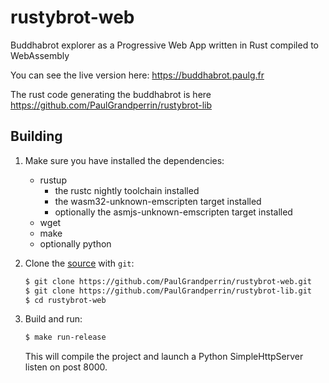# rustybrot-web
Buddhabrot explorer as a Progressive Web App written in Rust compiled to WebAssembly 

You can see the live version here: https://buddhabrot.paulg.fr

The rust code generating the buddhabrot is here https://github.com/PaulGrandperrin/rustybrot-lib

## Building
[building-from-source]: #building-from-source

1. Make sure you have installed the dependencies:

   * rustup
     * the rustc nightly toolchain installed
     * the wasm32-unknown-emscripten target installed
     * optionally the asmjs-unknown-emscripten target installed
   * wget
   * make
   * optionally python
   
   

2. Clone the [source] with `git`:

   ```sh
   $ git clone https://github.com/PaulGrandperrin/rustybrot-web.git
   $ git clone https://github.com/PaulGrandperrin/rustybrot-lib.git
   $ cd rustybrot-web
   ```

[source]: https://github.com/PaulGrandperrin/rustybrot-web

3. Build and run:

    ```sh
    $ make run-release
    ```
    This will compile the project and launch a Python SimpleHttpServer listen on post 8000.
